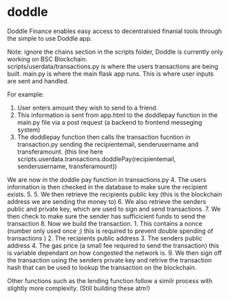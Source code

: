 # doddle

Doddle Finance enables easy access to decentralsied finanial tools through the simple to use Doddle app. 

Note: ignore the chains section in the scripts folder, Doddle is currently only working on BSC Blockchain.   
scripts/userdata/transactions.py is where the users transactions are being built. 
main.py is where the main flask app runs. This is where user inputs are sent and handled. 

For example:
1. User enters amount they wish to send to a friend. 
2. This information is sent from app.html to the doddlepay function in the main.py file via a post request (a backend to frontend messeging system)
3. The doddlepay function then calls the transaction fucntion in transaction.py sending the recipientemail, senderusername and transferamount. 
(this line here scripts.userdata.transactions.doddlePay(recipientemail, senderusername, transferamount))

We are now in the doddle pay function in transactions.py
4. The users information is then checked in the database to make sure the recipient exists. 
5. 5. We then retrieve the recipients public key (this is the blockchain address we are sending the money to)
6. We also retrieve the senders public and private key, which are used to sign and send transactions.
7. We then check to make sure the sender has sufficicient funds to send the transaction
8. Now we build the transaction. 
    1. This contains a nonce (number only used once ;) this is required to prevent double spending of transactions )
    2. The recipients public address
    3. The senders public address
    4. The gas price (a small fee required to send the transaction) this is variable dependant on how congested the network is.
9. We then sign off the transaction using the senders private key and retrive the transaction hash that can be used to lookup the transaction on the blockchain.

Other functions such as the lending function follow a similr process with slightly more complexity. (Still building these atm!)



